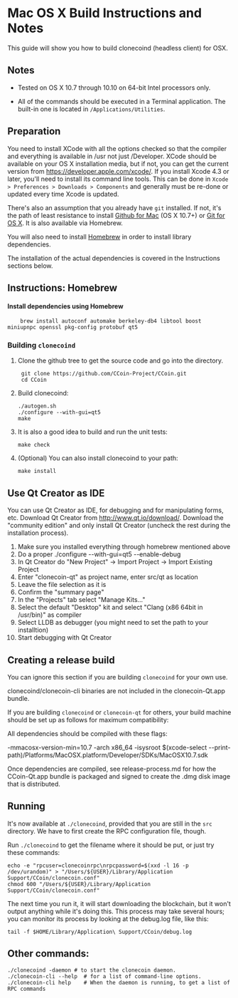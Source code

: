 Mac OS X Build Instructions and Notes
====================================
This guide will show you how to build clonecoind (headless client) for OSX.

Notes
-----

* Tested on OS X 10.7 through 10.10 on 64-bit Intel processors only.

* All of the commands should be executed in a Terminal application. The
built-in one is located in `/Applications/Utilities`.

Preparation
-----------

You need to install XCode with all the options checked so that the compiler
and everything is available in /usr not just /Developer. XCode should be
available on your OS X installation media, but if not, you can get the
current version from https://developer.apple.com/xcode/. If you install
Xcode 4.3 or later, you'll need to install its command line tools. This can
be done in `Xcode > Preferences > Downloads > Components` and generally must
be re-done or updated every time Xcode is updated.

There's also an assumption that you already have `git` installed. If
not, it's the path of least resistance to install [Github for Mac](https://mac.github.com/)
(OS X 10.7+) or
[Git for OS X](https://code.google.com/p/git-osx-installer/). It is also
available via Homebrew.

You will also need to install [Homebrew](http://brew.sh) in order to install library
dependencies.

The installation of the actual dependencies is covered in the Instructions
sections below.

Instructions: Homebrew
----------------------

#### Install dependencies using Homebrew

        brew install autoconf automake berkeley-db4 libtool boost miniupnpc openssl pkg-config protobuf qt5

### Building `clonecoind`

1. Clone the github tree to get the source code and go into the directory.

        git clone https://github.com/CCoin-Project/CCoin.git
        cd CCoin

2.  Build clonecoind:

        ./autogen.sh
        ./configure --with-gui=qt5
        make

3.  It is also a good idea to build and run the unit tests:

        make check

4.  (Optional) You can also install clonecoind to your path:

        make install

Use Qt Creator as IDE
------------------------
You can use Qt Creator as IDE, for debugging and for manipulating forms, etc.
Download Qt Creator from http://www.qt.io/download/. Download the "community edition" and only install Qt Creator (uncheck the rest during the installation process).

1. Make sure you installed everything through homebrew mentioned above
2. Do a proper ./configure --with-gui=qt5 --enable-debug
3. In Qt Creator do "New Project" -> Import Project -> Import Existing Project
4. Enter "clonecoin-qt" as project name, enter src/qt as location
5. Leave the file selection as it is
6. Confirm the "summary page"
7. In the "Projects" tab select "Manage Kits..."
8. Select the default "Desktop" kit and select "Clang (x86 64bit in /usr/bin)" as compiler
9. Select LLDB as debugger (you might need to set the path to your installtion)
10. Start debugging with Qt Creator

Creating a release build
------------------------
You can ignore this section if you are building `clonecoind` for your own use.

clonecoind/clonecoin-cli binaries are not included in the clonecoin-Qt.app bundle.

If you are building `clonecoind` or `clonecoin-qt` for others, your build machine should be set up
as follows for maximum compatibility:

All dependencies should be compiled with these flags:

 -mmacosx-version-min=10.7
 -arch x86_64
 -isysroot $(xcode-select --print-path)/Platforms/MacOSX.platform/Developer/SDKs/MacOSX10.7.sdk

Once dependencies are compiled, see release-process.md for how the CCoin-Qt.app
bundle is packaged and signed to create the .dmg disk image that is distributed.

Running
-------

It's now available at `./clonecoind`, provided that you are still in the `src`
directory. We have to first create the RPC configuration file, though.

Run `./clonecoind` to get the filename where it should be put, or just try these
commands:

    echo -e "rpcuser=clonecoinrpc\nrpcpassword=$(xxd -l 16 -p /dev/urandom)" > "/Users/${USER}/Library/Application Support/CCoin/clonecoin.conf"
    chmod 600 "/Users/${USER}/Library/Application Support/CCoin/clonecoin.conf"

The next time you run it, it will start downloading the blockchain, but it won't
output anything while it's doing this. This process may take several hours;
you can monitor its process by looking at the debug.log file, like this:

    tail -f $HOME/Library/Application\ Support/CCoin/debug.log

Other commands:
-------

    ./clonecoind -daemon # to start the clonecoin daemon.
    ./clonecoin-cli --help  # for a list of command-line options.
    ./clonecoin-cli help    # When the daemon is running, to get a list of RPC commands
